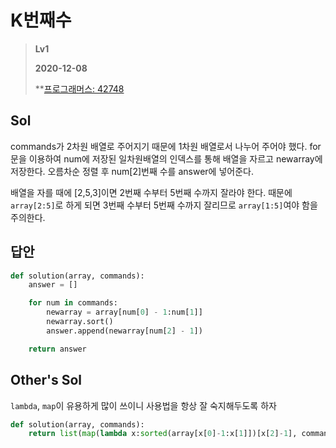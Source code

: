 # K번째수
> **Lv1**
>
> **2020-12-08**
>
> **[프로그래머스: 42748](https://programmers.co.kr/learn/courses/30/lessons/42748)

## Sol
commands가 2차원 배열로 주어지기 때문에 1차원 배열로서 나누어 주어야 했다.
for문을 이용하여 num에 저장된 일차원배열의 인덱스를 통해 배열을 자르고 newarray에 저장한다.
오름차순 정렬 후 num[2]번째 수를 answer에 넣어준다.

배열을 자를 때에 [2,5,3]이면 2번째 수부터 5번째 수까지 잘라야 한다.
때문에 `array[2:5]`로 하게 되면 3번째 수부터 5번째 수까지 잘리므로 `array[1:5]`여야 함을 주의한다.

## 답안
```python
def solution(array, commands):
    answer = []

    for num in commands:
        newarray = array[num[0] - 1:num[1]]
        newarray.sort()
        answer.append(newarray[num[2] - 1])

    return answer
```

## Other's Sol
`lambda`, `map`이 유용하게 많이 쓰이니 사용법을 항상 잘 숙지해두도록 하자
```python
def solution(array, commands):
    return list(map(lambda x:sorted(array[x[0]-1:x[1]])[x[2]-1], commands))
```
